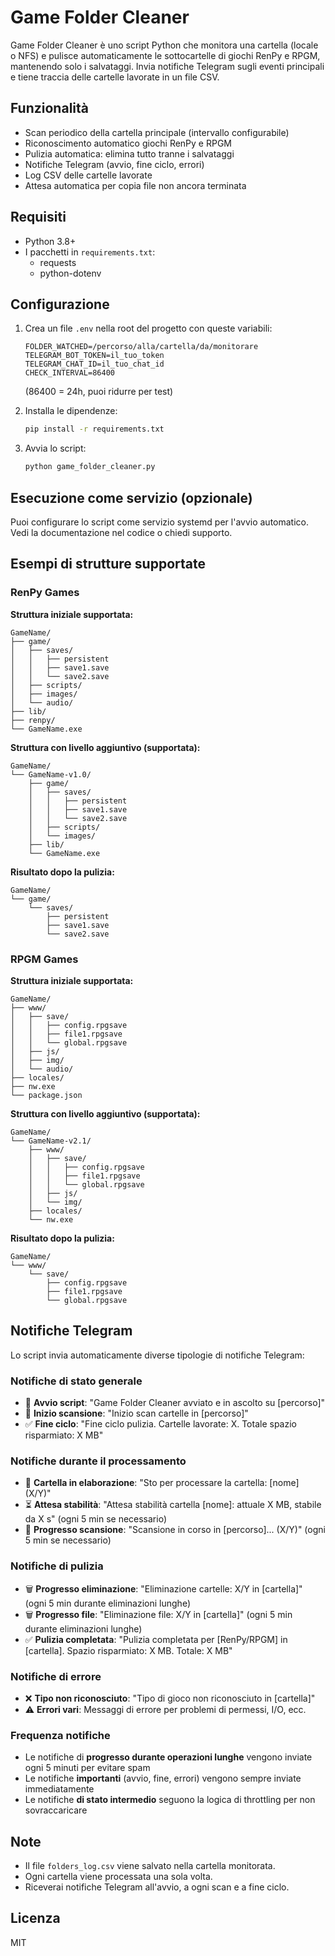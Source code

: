# Game Folder Cleaner

Game Folder Cleaner è uno script Python che monitora una cartella (locale o NFS) e pulisce automaticamente le sottocartelle di giochi RenPy e RPGM, mantenendo solo i salvataggi. Invia notifiche Telegram sugli eventi principali e tiene traccia delle cartelle lavorate in un file CSV.

## Funzionalità

- Scan periodico della cartella principale (intervallo configurabile)
- Riconoscimento automatico giochi RenPy e RPGM
- Pulizia automatica: elimina tutto tranne i salvataggi
- Notifiche Telegram (avvio, fine ciclo, errori)
- Log CSV delle cartelle lavorate
- Attesa automatica per copia file non ancora terminata

## Requisiti

- Python 3.8+
- I pacchetti in `requirements.txt`:
  - requests
  - python-dotenv

## Configurazione

1. Crea un file `.env` nella root del progetto con queste variabili:

   ```
   FOLDER_WATCHED=/percorso/alla/cartella/da/monitorare
   TELEGRAM_BOT_TOKEN=il_tuo_token
   TELEGRAM_CHAT_ID=il_tuo_chat_id
   CHECK_INTERVAL=86400
   ```

   (86400 = 24h, puoi ridurre per test)

2. Installa le dipendenze:

   ```sh
   pip install -r requirements.txt
   ```

3. Avvia lo script:
   ```sh
   python game_folder_cleaner.py
   ```

## Esecuzione come servizio (opzionale)

Puoi configurare lo script come servizio systemd per l'avvio automatico. Vedi la documentazione nel codice o chiedi supporto.

## Esempi di strutture supportate

### RenPy Games

**Struttura iniziale supportata:**

```
GameName/
├── game/
│   ├── saves/
│   │   ├── persistent
│   │   ├── save1.save
│   │   └── save2.save
│   ├── scripts/
│   ├── images/
│   └── audio/
├── lib/
├── renpy/
└── GameName.exe
```

**Struttura con livello aggiuntivo (supportata):**

```
GameName/
└── GameName-v1.0/
    ├── game/
    │   ├── saves/
    │   │   ├── persistent
    │   │   ├── save1.save
    │   │   └── save2.save
    │   ├── scripts/
    │   └── images/
    ├── lib/
    └── GameName.exe
```

**Risultato dopo la pulizia:**

```
GameName/
└── game/
    └── saves/
        ├── persistent
        ├── save1.save
        └── save2.save
```

### RPGM Games

**Struttura iniziale supportata:**

```
GameName/
├── www/
│   ├── save/
│   │   ├── config.rpgsave
│   │   ├── file1.rpgsave
│   │   └── global.rpgsave
│   ├── js/
│   ├── img/
│   └── audio/
├── locales/
├── nw.exe
└── package.json
```

**Struttura con livello aggiuntivo (supportata):**

```
GameName/
└── GameName-v2.1/
    ├── www/
    │   ├── save/
    │   │   ├── config.rpgsave
    │   │   ├── file1.rpgsave
    │   │   └── global.rpgsave
    │   ├── js/
    │   └── img/
    ├── locales/
    └── nw.exe
```

**Risultato dopo la pulizia:**

```
GameName/
└── www/
    └── save/
        ├── config.rpgsave
        ├── file1.rpgsave
        └── global.rpgsave
```

## Notifiche Telegram

Lo script invia automaticamente diverse tipologie di notifiche Telegram:

### Notifiche di stato generale

- 🚀 **Avvio script**: "Game Folder Cleaner avviato e in ascolto su [percorso]"
- 🔄 **Inizio scansione**: "Inizio scan cartelle in [percorso]"
- ✅ **Fine ciclo**: "Fine ciclo pulizia. Cartelle lavorate: X. Totale spazio risparmiato: X MB"

### Notifiche durante il processamento

- 📁 **Cartella in elaborazione**: "Sto per processare la cartella: [nome] (X/Y)"
- ⏳ **Attesa stabilità**: "Attesa stabilità cartella [nome]: attuale X MB, stabile da X s" (ogni 5 min se necessario)
- 🔎 **Progresso scansione**: "Scansione in corso in [percorso]... (X/Y)" (ogni 5 min se necessario)

### Notifiche di pulizia

- 🗑️ **Progresso eliminazione**: "Eliminazione cartelle: X/Y in [cartella]" (ogni 5 min durante eliminazioni lunghe)
- 🗑️ **Progresso file**: "Eliminazione file: X/Y in [cartella]" (ogni 5 min durante eliminazioni lunghe)
- ✅ **Pulizia completata**: "Pulizia completata per [RenPy/RPGM] in [cartella]. Spazio risparmiato: X MB. Totale: X MB"

### Notifiche di errore

- ❌ **Tipo non riconosciuto**: "Tipo di gioco non riconosciuto in [cartella]"
- ⚠️ **Errori vari**: Messaggi di errore per problemi di permessi, I/O, ecc.

### Frequenza notifiche

- Le notifiche di **progresso durante operazioni lunghe** vengono inviate ogni 5 minuti per evitare spam
- Le notifiche **importanti** (avvio, fine, errori) vengono sempre inviate immediatamente
- Le notifiche **di stato intermedio** seguono la logica di throttling per non sovraccaricare

## Note

- Il file `folders_log.csv` viene salvato nella cartella monitorata.
- Ogni cartella viene processata una sola volta.
- Riceverai notifiche Telegram all'avvio, a ogni scan e a fine ciclo.

## Licenza

MIT
